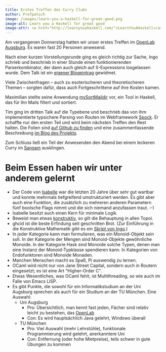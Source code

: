 ```yaml
---
title: Erstes Treffen des Curry Clubs
author: Profpatsch
image: /images/learn-you-a-haskell-for-great-good.png
image-alt: Learn you a Haskell for great good
image-attr: <a href="http://learnyouahaskell.com/">LearnYouAHaskell</a> (CC BY-NC-SA)
---
```


Am vergangenen Donnerstag hatten wir unser erstes Treffen im [OpenLab Augsburg][ola]. Es waren fast 20 Personen anwesend.

Nach einer kurzen Vorstellungsrunde ging es gleich richtig zur Sache, Ingo schrieb und beschrieb in einer Stunde einen funktionierenden Parserkombinator, der dann auch gleich auf S-Expressions losgelassen wurde. Dem Talk ist ein [eigener Blogeintrag][curry-parser] gewidmet.

Viele Zwischenfragen – auch zu esoterischeren und theoretischeren Themen – sorgten dafür, dass auch Fortgeschrittene auf ihre Kosten kamen.

Maximilian stellte seine Anwendung [mySortMaildir][msm] vor, ein Tool in Haskell, das für ihn Mails filtert und sortiert.

Tim ging im dritten Talk auf die Typebene und beschrieb das von ihm implementierte typsichere Parsing von Routen im Webframework [Spock][spock]. Er schaffte nur den ersten Teil und wird beim nächsten Treffen den Rest halten. Die Folien sind [auf Github zu finden][tsrslides] und eine zusammenfassende Beschreibung [im Blog des Projekts][tsrblog].

Zum Schluss ließ ein Teil der Anwesenden den Abend bei einem leckeren Curry im [Sangam][sg] ausklingen.


# Beim Essen haben wir unter anderem gelernt

* Der Code von [Isabelle][isabelle] war die letzten 20 Jahre über sehr gut wartbar und konnte mehrmals tiefgreifend umstrukturiert werden. Es gibt aber auch eine Funktion, die zusätzlich zu mehreren anderen Parametern fünf boolsche Flags nimmt und die sich niemand anzufassen traut. :-)
* Isabelle besitzt auch einen Kern für minimale Logik.
* Beweist man etwas [konstruktiv][konstr], so gilt die Behauptung in allen Topoi.
* ghcid ist die beste Erfindung seit geschnitten Brot. (Zur Einführung in die Konstruktive Mathematik gibt es ein [Skript von Ingo][pizza-konstr].)
* In jeder Kategorie kann man formulieren, was ein Monoid-Objekt sein soll. In der Kategorie der Mengen sind Monoid-Objekte gewöhnliche Monoide. In der Kategorie Hask sind Monoide solche Typen, denen man eine Instanz der Monoid-Typklasse spendieren kann. In Kategorien von Endofunktoren sind Monoide Monaden.
* Manchen Menschen macht es Spaß, Pi auswendig zu lernen.
* OCaml wird nicht nur von Jane Street Capital, sondern auch in Routern eingesetzt; es ist eine Art "Higher-Order C".
* Etwas Wesentliches, was OCaml fehlt, ist Multithreading, so wie auch im Falle von Emacs LISP.
* Es gibt Punkte, die sowohl für ein Informatikstudium an der Uni Augsburg sprechen als auch für ein Studium an der TU München. Eine Auswahl:
    * Uni Augsburg
        * Pro: Übersichtlich, man kennt fast jeden, Fächer sind relativ leicht zu bestehen, das [OpenLab][ola]
        * Con: Es wird hauptsächlich Java gelehrt, Windows überall
    * TU München
        * Pro: Viel Auswahl (mehr Lehrstühle), funktionale Programmierung wird gelehrt, anerkanntere Uni
        * Con: Entfernung (oder hohe Mietpreise), teils schwer in gute Übungen zu kommen


[ola]: https://openlab-augsburg.de/
[curry-parser]: 2015-05-03-wir-bauen-einen-parserkombinator.html
[msm]: https://github.com/maximilianhuber/mySortMaildir
[spock]: http://www.spock.li/
[tsrblog]: http://www.spock.li/2015/04/19/type-safe_routing.html
[tsrslides]: https://github.com/timjb/reroute-talk
[sg]:http://www.sangam-augsburg.de/
[isabelle]: https://en.wikipedia.org/wiki/Isabelle_(proof_assistant)
[konstr]: https://de.wikipedia.org/wiki/Konstruktive_Mathematik
[pizza-konstr]: http://pizzaseminar.speicherleck.de/skript2/konstruktive-mathematik.pdf
